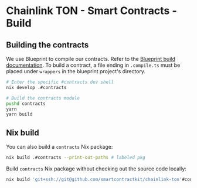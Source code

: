 # Chainlink TON - Smart Contracts - Build

## Building the contracts

We use Blueprint to compile our contracts. Refer to the [Blueprint build documentation](https://github.com/ton-org/blueprint#building-contracts). To build a contract, a file ending in `.compile.ts` must be placed under `wrappers` in the blueprint project's directory.

```bash
# Enter the specific #contracts dev shell
nix develop .#contracts

# Build the contracts module
pushd contracts
yarn
yarn build
```

## Nix build

You can also build a `contracts` Nix package:

```bash
nix build .#contracts --print-out-paths # labeled pkg
```

Build `contracts` Nix package without checking out the source code locally:

```bash
nix build 'git+ssh://git@github.com/smartcontractkit/chainlink-ton'#contracts --print-out-paths # labeled pkg
```
